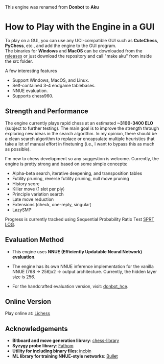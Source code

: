 This engine was renamed from **Donbot** to **Aku**

# How to Play with the Engine in a GUI

To play on a GUI, you can use any UCI-compatible GUI such as **CuteChess**, **PyChess**, etc., and add the engine to the GUI program.  
The binaries for **Windows** and **MacOS** can be downloaded from the [releases](https://github.com/hoavu-cs/donbot-chess-engine/releases/) or just download the repository and call "make aku" from inside the src folder.

A few interesting features
- Support Windows, MacOS, and Linux.
- Self-contained 3-4 endgame tablebases.
- NNUE evaluation.
- Supports chess960.

## Strength and Performance

The engine currently plays rapid chess at an estimated **~3100-3400 ELO** (subject to further testing). The main goal is to improve the strength through exploring new ideas in the search algorithm. In my opinion, there should be a clean search algorithm to replace or encapsulate multiple heuristics that take a lot of manual effort in finetuning (i.e., I want to bypass this as much as possible).

I'm new to chess development so any suggestion is welcome. Currently, the engine is pretty strong and based on some simple concepts: 

- Alpha-beta search, iterative deepening, and transposition tables
- Futility pruning, reverse futility pruning, null move pruning
- History score 
- Killer move (1 slot per ply)
- Principle variation search
- Late move reduction
- Extensions (check, one-reply, singular)
- LazySMP

Progress is currently tracked using Sequential Probability Ratio Test [SPRT LOG](https://github.com/hoavu-cs/aku-chess-engine/tree/main/sprt).

## Evaluation Method

- This engine uses **NNUE (Efficiently Updatable Neural Network) evaluation**.  

- The engine has its own NNUE inference implementation for the vanilla NNUE (768 -> 256)x2 -> output architecture. Currently, the hidden layer size is 256.

- For the handcrafted evaluation version, visit: [donbot_hce](https://github.com/hoavu-cs/donbot_hce).

## Online Version

Play online at: [Lichess](https://lichess.org/@/AkuBot)

## Acknowledgements

- **Bitboard and move generation library**: [chess-library](https://github.com/Disservin/chess-library)
- **Syzygy probe library**: [Fathom](https://github.com/jdart1/Fathom)
- **Utility for including binary files**: [incbin](https://github.com/graphitemaster/incbin)
- **ML library for training NNUE-style networks**: [Bullet](https://github.com/graphitemaster/incbin) 


